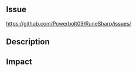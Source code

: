 ﻿## Issue
<!-- Link the Issue associated with the work being submitted -->
https://github.com/Powerbolt09/RuneSharp/issues/

## Description
<!-- Give a brief description of the submitted changes. -->

## Impact
<!-- What impact will this changeset have on the project? -->